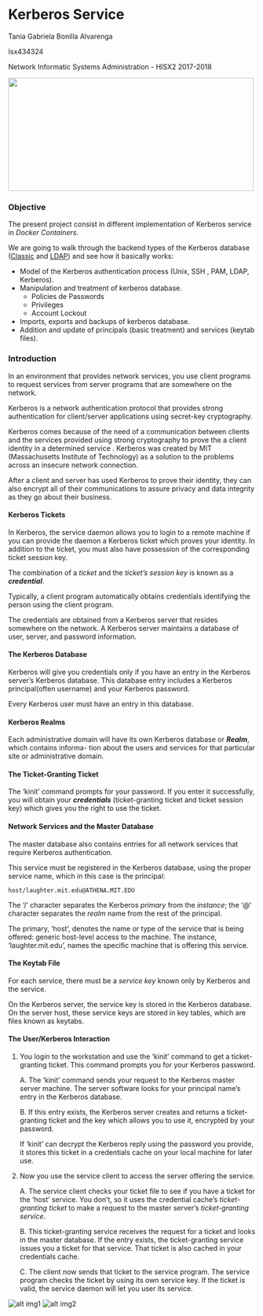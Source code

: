 # Kerberos Service

Tania Gabriela Bonilla Alvarenga

Isx434324

Network Informatic Systems Administration  - HISX2 2017-2018

<img align="middle" src="https://github.com/isx434324/kerberosproject/blob/master/fluffyasleep.jpg" width="500" height="230" >

### Objective
The present project consist in different implementation of Kerberos service in _Docker Containers_.

We are going to walk through the backend types of the Kerberos database ([Classic](https://github.com/isx434324/kerberosproject/tree/master/backendClassic) and [LDAP](https://github.com/isx434324/kerberosproject/tree/master/backendLDAP)) and see how it basically works:

- Model of the Kerberos authentication process (Unix, SSH , PAM, LDAP, Kerberos).
- Manipulation and treatment of kerberos database.
	- Policies de Passwords
	- Privileges
	- Account Lockout
- Imports, exports and backups of kerberos database. 
- Addition and update of principals (basic treatment) and services (keytab files).


### Introduction
In an environment that provides network services, you use client programs to request services
from server programs that are somewhere on the network.

Kerberos is a network authentication protocol that provides strong authentication for client/server applications using secret-key cryptography.

Kerberos comes because of the need of a communication between clients and the services provided using strong cryptography to prove the a client identity in a determined service .
Kerberos was created by MIT (Massachusetts Institute of Technology) as a solution to the problems across an insecure network connection.

After a client and server has used Kerberos to prove their identity, they can also encrypt all of their communications to assure privacy and data integrity as they go about their business.


#### Kerberos Tickets
In Kerberos, the service daemon allows you to login to a remote machine if you can
provide the daemon a Kerberos ticket which proves your identity. In addition to the ticket,
you must also have possession of the corresponding ticket session key.

The combination of a _ticket_ and the _ticket’s session key_ is known as a **_credential_**.

Typically, a client program automatically obtains credentials identifying the person using
the client program.

The credentials are obtained from a Kerberos server that resides somewhere on the network. A Kerberos server maintains a database of user, server, and password
information.


#### The Kerberos Database
Kerberos will give you credentials only if you have an entry in the Kerberos server’s Kerberos
database. This database entry includes a Kerberos principal(often username) and your Kerberos password.

Every Kerberos user must have an entry in this database.


#### Kerberos Realms
Each administrative domain will have its own Kerberos database or **_Realm_**, which contains informa-
tion about the users and services for that particular site or administrative domain.


#### The Ticket-Granting Ticket
The ‘kinit’ command prompts for your password. If you enter it successfully, you will
obtain your **_credentials_** (ticket-granting ticket and ticket session key) which gives you the right to use the ticket.


#### Network Services and the Master Database
The master database also contains entries for all network services that require Kerberos authentication.

This service must be registered in the Kerberos database, using the proper service name,
which in this case is the principal:
	
	host/laughter.mit.edu@ATHENA.MIT.EDU

The ‘/’ character separates the Kerberos _primary_ from the _instance_; the ‘@’ character separates the _realm_ name from the rest of the principal.

The primary, ‘host’, denotes the name or type of the service that is being offered: generic host-level access to the machine.
The instance, ‘laughter.mit.edu’, names the specific machine that is offering this service.


#### The Keytab File
For each service, there must be a _service key_ known only by Kerberos and the service.

On the Kerberos server, the service key is stored in the Kerberos database.
On the server host, these service keys are stored in key tables, which are files known as
keytabs.


#### The User/Kerberos Interaction
1. You login to the workstation and use the ‘kinit’ command to get a ticket-granting
ticket. This command prompts you for your Kerberos password.

	A. The ‘kinit’ command sends your request to the Kerberos master server machine.
	The server software looks for your principal name’s entry in the Kerberos database.
	
	B. If this entry exists, the Kerberos server creates and returns a ticket-granting ticket
	and the key which allows you to use it, encrypted by your password.
	
	If ‘kinit’ can decrypt the Kerberos reply using the password you provide, it stores this ticket in
	a credentials cache on your local machine for later use.
	
2. Now you use the service client to access the server offering the service.

	A. The service client checks your ticket file to see if you have a ticket for the ‘host’
	service. You don’t, so it uses the credential cache’s _ticket-granting ticket_
	to make a request to the master server’s _ticket-granting service_.

	B. This ticket-granting service receives the request for a ticket and looks in the master database.
	If the entry exists, the ticket-granting service issues you a ticket for that service.
	That ticket is also cached in your credentials cache.

	C. The client now sends that ticket to the service program.
	The service program checks the ticket by using its own service key.
	If the ticket is valid, the service daemon will let you user its service.

![alt img1](https://github.com/isx434324/kerberosproject/blob/master/krb1.png?raw=true)
![alt img2](https://github.com/isx434324/kerberosproject/blob/master/krb2.png?raw=true)
